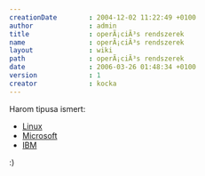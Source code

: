 ```yaml
---
creationDate        : 2004-12-02 11:22:49 +0100 
author              : admin 
title               : operÃ¡ciÃ³s rendszerek 
name                : operÃ¡ciÃ³s rendszerek 
layout              : wiki 
path                : operÃ¡ciÃ³s rendszerek 
date                : 2006-03-26 01:48:34 +0100 
version             : 1 
creator             : kocka 
---
```

Harom tipusa ismert:

*   [Linux](Linux.html)
*   [Microsoft](Microsoft.html)
*   [IBM](IBM.html)

 :)
